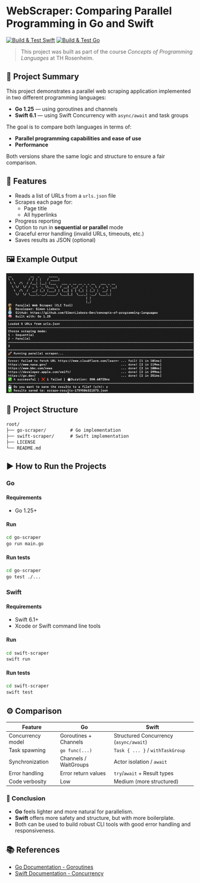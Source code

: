 # WebScraper: Comparing Parallel Programming in Go and Swift
[![Build & Test Swift](https://github.com/SimonLiebers-Dev/concepts-of-programming-languages/actions/workflows/swift.yml/badge.svg)](https://github.com/SimonLiebers-Dev/concepts-of-programming-languages/actions/workflows/swift.yml)
[![Build & Test Go](https://github.com/SimonLiebers-Dev/concepts-of-programming-languages/actions/workflows/go.yml/badge.svg)](https://github.com/SimonLiebers-Dev/concepts-of-programming-languages/actions/workflows/go.yml)

> This project was built as part of the course *Concepts of Programming Languages* at TH Rosenheim.

## 🧠 Project Summary
This project demonstrates a parallel web scraping application implemented in two different programming languages:
- **Go 1.25** — using goroutines and channels
- **Swift 6.1** — using Swift Concurrency with `async/await` and task groups

The goal is to compare both languages in terms of:
- **Parallel programming capabilities and ease of use**
- **Performance**

Both versions share the same logic and structure to ensure a fair comparison.

## 🚀 Features
- Reads a list of URLs from a `urls.json` file
- Scrapes each page for:
  - Page title
  - All hyperlinks
- Progress reporting
- Option to run in **sequential or parallel** mode
- Graceful error handling (invalid URLs, timeouts, etc.)
- Saves results as JSON (optional)

## 🖼️ Example Output
![WebScraper CLI Output](.pics/example_screenshot.png)

## 📁 Project Structure
```
root/
├── go-scraper/         # Go implementation
├── swift-scraper/      # Swift implementation
├── LICENSE
└── README.md           
```

## ▶️ How to Run the Projects

### Go
#### Requirements
- Go 1.25+

#### Run
```bash
cd go-scraper
go run main.go
```

#### Run tests
```bash
cd go-scraper
go test ./...
```

### Swift
#### Requirements
- Swift 6.1+
- Xcode or Swift command line tools

#### Run
```bash
cd swift-scraper
swift run
```

#### Run tests
```bash
cd swift-scraper
swift test
```

## ⚙️ Comparison

| Feature                         | Go                                      | Swift                                  |
|--------------------------------|------------------------------------------|----------------------------------------|
| Concurrency model              | Goroutines + Channels                    | Structured Concurrency (`async/await`) |
| Task spawning                  | `go func(...)`                           | `Task { ... }` / `withTaskGroup`       |
| Synchronization                | Channels / WaitGroups                    | Actor isolation / `await`              |
| Error handling                 | Error return values                      | `try`/`await` + Result types           |
| Code verbosity                 | Low                                      | Medium (more structured)               |

### 🧠 Conclusion
- **Go** feels lighter and more natural for parallelism.
- **Swift** offers more safety and structure, but with more boilerplate.
- Both can be used to build robust CLI tools with good error handling and responsiveness.

## 📚 References
- [Go Documentation - Goroutines](https://go.dev/doc/effective_go#goroutines)
- [Swift Documentation - Concurrency](https://docs.swift.org/swift-book/documentation/the-swift-programming-language/concurrency/)